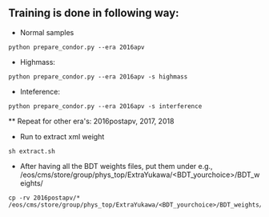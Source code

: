 ## Training is done in following way:

- Normal samples
```
python prepare_condor.py --era 2016apv
```

- Highmass:
```
python prepare_condor.py --era 2016apv -s highmass
```

- Inteference:
```
python prepare_condor.py --era 2016apv -s interference
```

** Repeat for other era's: 2016postapv, 2017, 2018

- Run to extract xml weight
```
sh extract.sh
```

- After having all the BDT weights files, put them under e.g., /eos/cms/store/group/phys_top/ExtraYukawa/<BDT_yourchoice>/BDT_weights/
```
cp -rv 2016postapv/* /eos/cms/store/group/phys_top/ExtraYukawa/<BDT_yourchoice>/BDT_weights/2016apv/
```